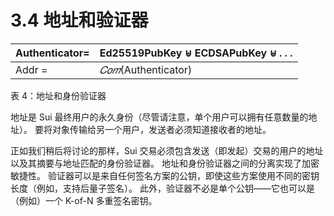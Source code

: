 # 3.4 地址和验证器

| Authenticator= | Ed25519PubKey ⊎ ECDSAPubKey ⊎ _. . ._ |
| -------------- | ------------------------------------- |
| Addr =         | _𝐶𝑜𝑚_(Authenticator)               |

表 4：地址和身份验证器

地址是 Sui 最终用户的永久身份（尽管请注意，单个用户可以拥有任意数量的地址）。 要将对象传输给另一个用户，发送者必须知道接收者的地址。

正如我们稍后将讨论的那样，Sui 交易必须包含发送（即发起）交易的用户的地址以及其摘要与地址匹配的身份验证器。 地址和身份验证器之间的分离实现了加密敏捷性。 验证器可以是来自任何签名方案的公钥，即使这些方案使用不同的密钥长度（例如，支持后量子签名）。 此外，验证器不必是单个公钥——它也可以是（例如）一个 K-of-N 多重签名密钥。
